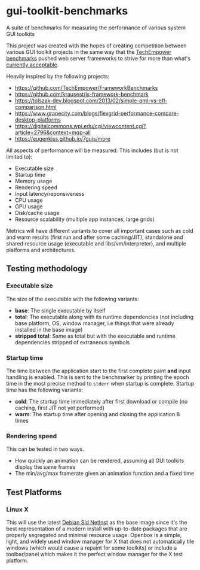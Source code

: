# gui-toolkit-benchmarks
A suite of benchmarks for measuring the performance of various system GUI toolkits

This project was created with the hopes of creating competition between various GUI toolkit projects in the same way that the [TechEmpower benchmarks](https://github.com/TechEmpower/FrameworkBenchmarks) pushed web server frameworks to strive for more than what's [currently acceptable](https://en.wikipedia.org/wiki/Wirth%27s_law).

Heavily inspired by the following projects:

- https://github.com/TechEmpower/FrameworkBenchmarks
- https://github.com/krausest/js-framework-benchmark
- https://tolszak-dev.blogspot.com/2013/02/simple-qml-vs-efl-comparison.html
- https://www.grapecity.com/blogs/flexgrid-performance-compare-desktop-platforms
- https://digitalcommons.wpi.edu/cgi/viewcontent.cgi?article=2796&context=mqp-all
- https://eugenkiss.github.io/7guis/more

All aspects of performance will be measured. This includes (but is not limited to):

- Executable size
- Startup time
- Memory usage
- Rendering speed
- Input latency/reponsiveness
- CPU usage
- GPU usage
- Disk/cache usage
- Resource scalability (multiple app instances, large grids)

Metrics will have different variants to cover all important cases such as cold and warm results (first run and after some caching/JIT), standalone and shared resource usage (executable and libs/vm/interpreter), and multiple platforms and architectures.

## Testing methodology

### Executable size

The size of the executable with the following variants:

- **base**: The single executable by itself
- **total**: The executable along with its runtime dependencies (not including base platform, OS, window manager, i.e things that were already installed in the base image)
- **stripped total**: Same as total but with the executable and runtime dependencies stripped of extraneous symbols

### Startup time

The time between the application start to the first complete paint **and** input handling is enabled. This is sent to the benchmarker by printing the epoch time in the most precise method to `stderr` when startup is complete. Startup time has the following variants:

- **cold**: The startup time immediately after first download or compile (no caching, first JIT not yet performed)
- **warm**: The startup time after opening and closing the application 8 times

### Rendering speed

This can be tested in two ways.

- How quickly an animation can be rendered, assuming all GUI toolkits display the same frames
- The min/avg/max framerate given an animation function and a fixed time

## Test Platforms

### Linux X

This will use the latest [Debian Sid NetInst](https://www.debian.org/CD/netinst/) as the base image since it's the best representation of a modern install with up-to-date packages that are properly segregated and minimal resource usage. Openbox is a simple, light, and widely used window manager for X that does not automatically tile windows (which would cause a repaint for some toolkits) or include a toolbar/panel which makes it the perfect window manager for the X test platform.
